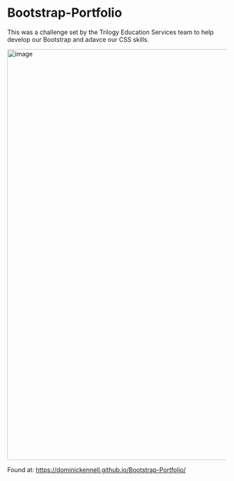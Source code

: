 # Bootstrap-Portfolio

This was a challenge set by the Trilogy Education Services team to help develop our Bootstrap and adavce our CSS skills.

<img width="944" alt="image" src="https://user-images.githubusercontent.com/45243197/204551505-ee2e1831-9437-4fcb-b41c-18cde6534eca.png">


 Found at: https://dominickennell.github.io/Bootstrap-Portfolio/
